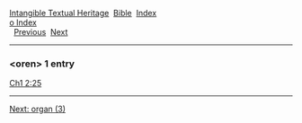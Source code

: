 [Intangible Textual Heritage](../../index)  [Bible](../index) 
[Index](index)   
[o Index](_o_)  
  [Previous](c08086)  [Next](c08088) 

------------------------------------------------------------------------

### &lt;oren&gt; 1 entry

[Ch1 2:25](../kjv/ch1002.htm#025)  

------------------------------------------------------------------------

[Next: organ (3)](c08088)
